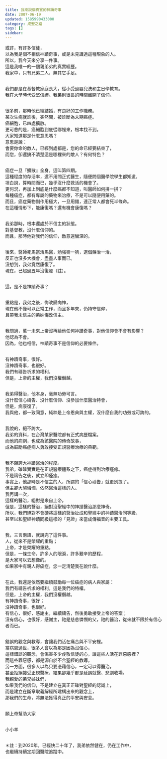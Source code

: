 ```yaml
---
title: 我來說個真實的神蹟奇事
date: 2007-06-19
updated: 1585990433000
category: 成聖之路
tags: []
sidebar: 
---
```


<p>或許，有許多信徒，<br/>
以為我是個不相信神蹟奇事，或是未見識過這種現象的人。<br/>
所以，我今天來分享一件事。<br/>
這是我唯一的一個親弟弟的真實經歷。<br/>
我家中，只有兄弟二人，無其它手足。</p>
<p><br/>
我們都是在基督教家庭長大，從小受過嬰兒洗和主日學教育。<br/>
我在大學時代受堅信禮。我弟則很長的時間離開了信仰。</p>
<p><br/>
很多前，那時他已經結婚，有良好的工作職務。<br/>
某次生病就診後，突然間，被診斷為末期癌症。<br/>
癌細胞，已四處擴散。<br/>
更可悲的是，癌細胞到底從哪裡來，根本找不到。<br/>
大家知道那是什麼意思嗎？<br/>
意思是說：<br/>
會要你命的敵人，已經到處都是，您的命已經要結束了，<br/>
而您，卻還搞不清楚這是哪裡來的敵人？有何特色？</p>
<p><br/>
癌症一旦『擴散』全身，這叫第四期。<br/>
這種程度的存活率，還不用問正式醫生，隨便問個醫學院學生都知道，<br/>
坦白說，算時間而已，幾乎沒什麼救活的機會了。<br/>
更何況，再加上到底是什麼癌都不知道，叫醫師如何拼一拼？<br/>
每種癌症，都有專屬的藥物來治療，不是可以隨便用藥的。<br/>
而且，癌症藥物副作用極大，一旦用錯，連正常人都會死半條命。<br/>
在這種情形下，能康復嗎？還有機會康復嗎？</p>
<p><br/>
我弟那時，根本還處於不信主的狀態。<br/>
對基督教，沒什麼信仰的。<br/>
而且，那時他對我們的信仰，敵意還蠻深的。</p>
<p><br/>
後來，醫師死馬當活馬醫，勉強猜一猜，選個藥治一治，<br/>
反正也沒多大機會，盡盡人事而已。<br/>
沒想到，我弟竟然康復了。<br/>
現在，已超過五年沒復發（註）。</p>
<p><br/>
這，是不是神蹟奇事？</p>
<p><br/>
重點是，我弟之後，悔改歸向神，<br/>
現在他不僅可以正常工作，而且多年來，仍持守信仰，<br/>
且帶我未信主的弟妹悔改信主。</p>
<p><br/>
我問過，萬一未來上帝沒再給他任何神蹟奇事，對他信仰會不會有影響？<br/>
他認為不會。<br/>
因為，他也相信，神蹟奇事不是信仰的必要條件。</p>
<p><br/>
有神蹟奇事，很好。<br/>
沒神蹟奇事，也很好。<br/>
我們有禱告祈求的權利，<br/>
但是，上帝的主權，我們沒權僭越。</p>
<p><br/>
我弟得醫治，他本身，毫無功勞可言。<br/>
沒什麼信心禱告、沒什麼信仰、沒參加什麼醫治特會，<br/>
但是，病康復了。<br/>
我與他，都一致同意，純粹是上帝恩典與主權，沒什麼自我的功勞或可誇的。</p>
<p><br/>
我說的，絕不誇大。<br/>
我弟的資料，在台灣某家醫院都有正式病歷檔案。<br/>
而他的病例，也成為該醫院的傳奇故事，<br/>
成為鼓勵癌症病人勇敢接受正規醫療治療的典範。</p>
<p><br/>
我不願誇大神蹟醫治的程度。<br/>
我弟，確確實實是在正規醫療體系之下，癌症得到治療痊癒。<br/>
不是禱告之後，就立即痊癒。<br/>
事實上，他那時是不信主的人，所謂的「信心禱告」就更別提了。<br/>
但主卻大施憐憫，依然醫治這樣的人。<br/>
我再講一次，<br/>
這樣的醫治，絕對是來自上帝。<br/>
但是，這樣的醫治，絕對沒聖經中的神蹟醫治那麼神奇。<br/>
所以，我們絕對不會硬將這樣的醫治扯成和聖經中的神蹟醫治同等級，<br/>
甚至以和聖經神蹟同級這樣的「見證」來當成傳福音的主要工具。</p>
<p><br/>
我，三言兩語，就說完了這件事。<br/>
人，從來不是榮耀的重點；<br/>
上帝，才是榮耀的重點。<br/>
但是，一條生命，許多人的眼淚，許多艱辛的歷程，<br/>
是大家可以去想像的。<br/>
如果家中有親人得癌症，您一定清楚我在說什麼。</p>
<p><br/>
在此，我還是依然要繼續鼓勵每一位癌症的病人與家屬：<br/>
我們有禱告祈求的權利，這是我們的特權。<br/>
但是，上帝的主權，我們沒權僭越。<br/>
有神蹟奇事，很好；<br/>
沒神蹟奇事，也很好。<br/>
有信心，很好，感謝主，繼續禱告，然後勇敢接受上帝的答案；<br/>
沒有信心，也很好，感謝主，祂是慈悲憐憫的父，祂的醫治，從來就不限於有信心者而已。</p>
<p><br/>
錯誤的觀念與教導，會讓我們活在痛苦與不平安裡。<br/>
當病患過世，很多人會以為那是因為沒信心，<br/>
這樣錯誤的觀念，會傷害多少虔敬信徒的心，讓這些人活在罪惡感裡？<br/>
而這些罪惡感，都是源自於不合聖經的教導。<br/>
另一方面，很多人以為只要憑藉信心，一定可以得醫治，<br/>
甚至拒絕接受正規醫療，結果卻幾乎都是延誤就醫、悲劇收場。<br/>
我親愛的弟兄姊妹們，<br/>
如果我們的信仰，不是建立在真正正確對聖經的認識上，<br/>
而是建立在斷章取義解經所建構出來的觀念上，<br/>
那我們的生命，將無法獲得真正的平安與安息。</p>
<p><br/>
願上帝幫助大家</p>
<p><br/>
小小羊<br/>
 </p>
<p>＊註：到2020年，已經快二十年了，我弟依然健在，仍在工作中，<br/>
也繼續持續定期回醫院追蹤中。</p>
<p> </p>
<p> </p>
